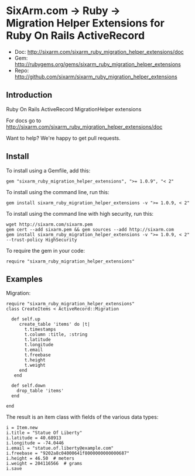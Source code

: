 # SixArm.com → Ruby → <br> Migration Helper Extensions for Ruby On Rails ActiveRecord

<!--header-open-->

* Doc: <http://sixarm.com/sixarm_ruby_migration_helper_extensions/doc>
* Gem: <http://rubygems.org/gems/sixarm_ruby_migration_helper_extensions>
* Repo: <http://github.com/sixarm/sixarm_ruby_migration_helper_extensions>

<!--header-shut-->


## Introduction

Ruby On Rails ActiveRecord MigrationHelper extensions

For docs go to <http://sixarm.com/sixarm_ruby_migration_helper_extensions/doc>

Want to help? We're happy to get pull requests.


<!--install-open-->

## Install

To install using a Gemfile, add this:

    gem "sixarm_ruby_migration_helper_extensions", ">= 1.0.9", "< 2"

To install using the command line, run this:

    gem install sixarm_ruby_migration_helper_extensions -v ">= 1.0.9, < 2"

To install using the command line with high security, run this:

    wget http://sixarm.com/sixarm.pem
    gem cert --add sixarm.pem && gem sources --add http://sixarm.com
    gem install sixarm_ruby_migration_helper_extensions -v ">= 1.0.9, < 2" --trust-policy HighSecurity

To require the gem in your code:

    require "sixarm_ruby_migration_helper_extensions"

<!--install-shut-->


## Examples

Migration:

    require "sixarm_ruby_migration_helper_extensions"
    class CreateItems < ActiveRecord::Migration

      def self.up
         create_table 'items' do |t|
           t.timestamps
           t.column :title, :string
           t.latitude
           t.longitude
           t.email
           t.freebase
           t.height
           t.weight
         end
       end

      def self.down
        drop_table 'items'
      end

    end

The result is an item class with fields of the various data types:

    i = Item.new
    i.title = "Statue Of Liberty"
    i.latitude = 40.68913
    i.longitude = -74.0446
    i.email = "statue.of.liberty@example.com"
    i.freebase = "9202a8c04000641f8000000000000687"
    i.height = 46.50  # meters
    i.weight = 204116566  # grams
    i.save
